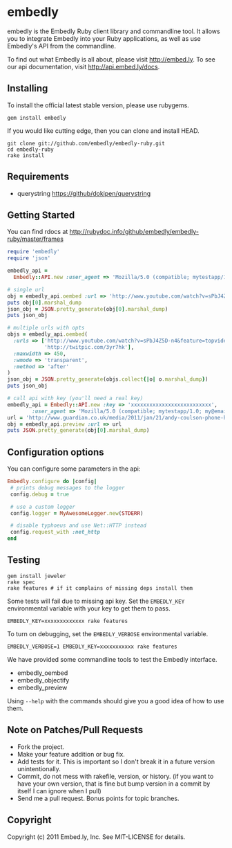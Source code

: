 # embedly

embedly is the Embedly Ruby client library and commandline tool.  It allows
you to integrate Embedly into your Ruby applications, as well as use
Embedly's API from the commandline.

To find out what Embedly is all about, please visit http://embed.ly.  To see
our api documentation, visit http://api.embed.ly/docs.

## Installing

To install the official latest stable version, please use rubygems.

    gem install embedly

If you would like cutting edge, then you can clone and install HEAD.

    git clone git://github.com/embedly/embedly-ruby.git
    cd embedly-ruby
    rake install

## Requirements

* querystring <https://github/dokipen/querystring>

## Getting Started

You can find rdocs at http://rubydoc.info/github/embedly/embedly-ruby/master/frames

```ruby
require 'embedly'
require 'json'

embedly_api =
  Embedly::API.new :user_agent => 'Mozilla/5.0 (compatible; mytestapp/1.0; my@email.com)'

# single url
obj = embedly_api.oembed :url => 'http://www.youtube.com/watch?v=sPbJ4Z5D-n4&feature=topvideos'
puts obj[0].marshal_dump
json_obj = JSON.pretty_generate(obj[0].marshal_dump)
puts json_obj

# multiple urls with opts
objs = embedly_api.oembed(
  :urls => ['http://www.youtube.com/watch?v=sPbJ4Z5D-n4&feature=topvideos',
            'http://twitpic.com/3yr7hk'],
  :maxwidth => 450,
  :wmode => 'transparent',
  :method => 'after'
)
json_obj = JSON.pretty_generate(objs.collect{|o| o.marshal_dump})
puts json_obj

# call api with key (you'll need a real key)
embedly_api = Embedly::API.new :key => 'xxxxxxxxxxxxxxxxxxxxxxxxxx',
        :user_agent => 'Mozilla/5.0 (compatible; mytestapp/1.0; my@email.com)'
url = 'http://www.guardian.co.uk/media/2011/jan/21/andy-coulson-phone-hacking-statement'
obj = embedly_api.preview :url => url
puts JSON.pretty_generate(obj[0].marshal_dump)
```

## Configuration options

You can configure some parameters in the api:

```ruby
Embedly.configure do |config|
 # prints debug messages to the logger
 config.debug = true

 # use a custom logger
 config.logger = MyAwesomeLogger.new(STDERR)

 # disable typhoeus and use Net::HTTP instead
 config.request_with :net_http
end
```

## Testing

    gem install jeweler
    rake spec
    rake features # if it complains of missing deps install them

Some tests will fail due to missing api key.  Set the `EMBEDLY_KEY` environmental
variable with your key to get them to pass.

    EMBEDLY_KEY=xxxxxxxxxxxxx rake features

To turn on debugging, set the `EMBEDLY_VERBOSE` environmental variable.

    EMBEDLY_VERBOSE=1 EMBEDLY_KEY=xxxxxxxxxxx rake features

We have provided some commandline tools to test the Embedly interface.

* embedly_oembed
* embedly_objectify
* embedly_preview

Using `--help` with the commands should give you a good idea of how to use them.

## Note on Patches/Pull Requests

* Fork the project.
* Make your feature addition or bug fix.
* Add tests for it. This is important so I don't break it in a
  future version unintentionally.
* Commit, do not mess with rakefile, version, or history.
  (if you want to have your own version, that is fine but bump version in a commit by itself I can ignore when I pull)
* Send me a pull request. Bonus points for topic branches.

## Copyright

Copyright (c) 2011 Embed.ly, Inc. See MIT-LICENSE for details.
